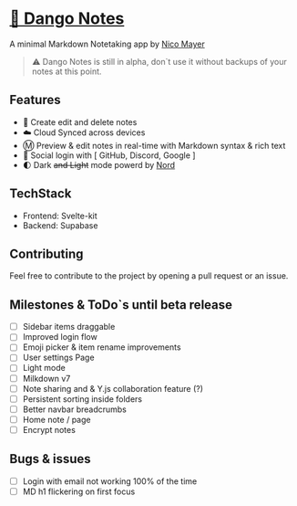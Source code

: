 # [🍡 Dango Notes](dango-notes.vercel.app)

A minimal Markdown Notetaking app by [Nico Mayer](https://github.com/Nico-Mayer)

> ⚠️ Dango Notes is still in alpha, don`t use it without backups of your notes at this point.

## Features

-   📃 Create edit and delete notes
-   ☁️ Cloud Synced across devices
-   Ⓜ️ Preview & edit notes in real-time with Markdown syntax & rich text
-   👤 Social login with [ GitHub, Discord, Google ]
-   🌓 Dark ~~and Light~~ mode powerd by [Nord](https://www.nordtheme.com/docs/colors-and-palettes)

## TechStack

-   Frontend: Svelte-kit
-   Backend: Supabase

## Contributing

Feel free to contribute to the project by opening a pull request or an issue.

## Milestones & ToDo`s until beta release

-   [ ] Sidebar items draggable
-   [ ] Improved login flow
-   [ ] Emoji picker & item rename improvements
-   [ ] User settings Page
-   [ ] Light mode
-   [ ] Milkdown v7
-   [ ] Note sharing and & Y.js collaboration feature (?)
-   [ ] Persistent sorting inside folders
-   [ ] Better navbar breadcrumbs
-   [ ] Home note / page
-   [ ] Encrypt notes

## Bugs & issues

-   [ ] Login with email not working 100% of the time
-   [ ] MD h1 flickering on first focus
